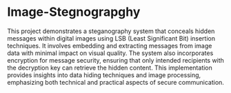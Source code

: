 # Image-Stegnograpghy
This project demonstrates a steganography system that conceals hidden messages within digital images using LSB (Least Significant Bit) insertion techniques. It involves embedding and extracting messages from image data with minimal impact on visual quality. The system also incorporates encryption for message security, ensuring that only intended recipients with the decryption key can retrieve the hidden content. This implementation provides insights into data hiding techniques and image processing, emphasizing both technical and practical aspects of secure communication.
